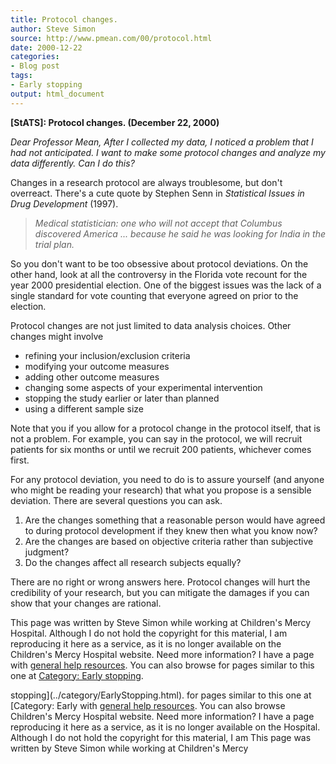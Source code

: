 ```yaml
---
title: Protocol changes.
author: Steve Simon
source: http://www.pmean.com/00/protocol.html
date: 2000-12-22
categories:
- Blog post
tags:
- Early stopping
output: html_document
---
```

****[StATS]:** Protocol changes. (December 22, 2000)**

*Dear Professor Mean, After I collected my data, I noticed a problem
that I had not anticipated. I want to make some protocol changes and
analyze my data differently. Can I do this?*

Changes in a research protocol are always troublesome, but don't
overreact. There's a cute quote by Stephen Senn in *Statistical Issues
in Drug Development* (1997).

> *Medical statistician: one who will not accept that Columbus
> discovered America \... because he said he was looking for India in
> the trial plan.*

So you don't want to be too obsessive about protocol deviations. On the
other hand, look at all the controversy in the Florida vote recount for
the year 2000 presidential election. One of the biggest issues was the
lack of a single standard for vote counting that everyone agreed on
prior to the election.

Protocol changes are not just limited to data analysis choices. Other
changes might involve

-   refining your inclusion/exclusion criteria
-   modifying your outcome measures
-   adding other outcome measures
-   changing some aspects of your experimental intervention
-   stopping the study earlier or later than planned
-   using a different sample size

Note that you if you allow for a protocol change in the protocol itself,
that is not a problem. For example, you can say in the protocol, we will
recruit patients for six months or until we recruit 200 patients,
whichever comes first.

For any protocol deviation, you need to do is to assure yourself (and
anyone who might be reading your research) that what you propose is a
sensible deviation. There are several questions you can ask.

1.  Are the changes something that a reasonable person would have agreed
    to during protocol development if they knew then what you know now?
2.  Are the changes are based on objective criteria rather than
    subjective judgment?
3.  Do the changes affect all research subjects equally?

There are no right or wrong answers here. Protocol changes will hurt the
credibility of your research, but you can mitigate the damages if you
can show that your changes are rational.

This page was written by Steve Simon while working at Children's Mercy
Hospital. Although I do not hold the copyright for this material, I am
reproducing it here as a service, as it is no longer available on the
Children's Mercy Hospital website. Need more information? I have a page
with [general help resources](../GeneralHelp.html). You can also browse
for pages similar to this one at [Category: Early
stopping](../category/EarlyStopping.html).
<!---More--->
stopping](../category/EarlyStopping.html).
for pages similar to this one at [Category: Early
with [general help resources](../GeneralHelp.html). You can also browse
Children's Mercy Hospital website. Need more information? I have a page
reproducing it here as a service, as it is no longer available on the
Hospital. Although I do not hold the copyright for this material, I am
This page was written by Steve Simon while working at Children's Mercy

<!---Do not use
****[StATS]:** Protocol changes. (December 22, 2000)**
This page was written by Steve Simon while working at Children's Mercy
Hospital. Although I do not hold the copyright for this material, I am
reproducing it here as a service, as it is no longer available on the
Children's Mercy Hospital website. Need more information? I have a page
with [general help resources](../GeneralHelp.html). You can also browse
for pages similar to this one at [Category: Early
stopping](../category/EarlyStopping.html).
--->

